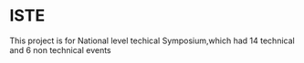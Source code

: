 # ISTE
This project is for National level techical Symposium,which had 14 technical and 6 non technical events
